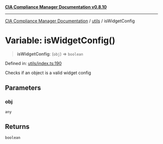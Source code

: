 [**CIA Compliance Manager Documentation v0.8.10**](../../README.md)

***

[CIA Compliance Manager Documentation](../../modules.md) / [utils](../README.md) / isWidgetConfig

# Variable: isWidgetConfig()

> **isWidgetConfig**: (`obj`) => `boolean`

Defined in: [utils/index.ts:190](https://github.com/Hack23/cia-compliance-manager/blob/680c1f0618a64f5e2a4571e2b2ee23d6baf8dc9d/src/utils/index.ts#L190)

Checks if an object is a valid widget config

## Parameters

### obj

`any`

## Returns

`boolean`

